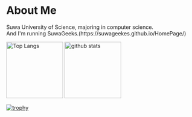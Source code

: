 <h1>
  About Me
</h1>
<p>
  Suwa University of Science, majoring in computer science.<br>
  And I'm running SuwaGeeks.(https://suwageekes.github.io/HomePage/) 
</p>

<p align="left"> 
  <img alt="Top Langs" height="150px" src="https://github-readme-stats.vercel.app/api/top-langs/?username=Apricot256&layout=compact&show_icons=true&theme=synthwave&" />
  <img alt="github stats" height="150px" src="https://github-readme-stats.vercel.app/api?username=Apricot256&show_icons=ture&count_private=true&theme=synthwave" />
</p>

[![trophy](https://github-profile-trophy.vercel.app/?username=Apricot256&theme=onedark&column=7&theme=synthwave
)](https://github.com/ryo-ma/github-profile-trophy)

